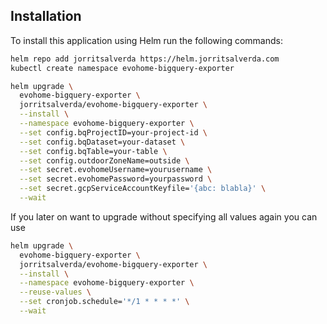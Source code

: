 
## Installation

To install this application using Helm run the following commands: 

```bash
helm repo add jorritsalverda https://helm.jorritsalverda.com
kubectl create namespace evohome-bigquery-exporter 

helm upgrade \
  evohome-bigquery-exporter \
  jorritsalverda/evohome-bigquery-exporter \
  --install \
  --namespace evohome-bigquery-exporter \
  --set config.bqProjectID=your-project-id \
  --set config.bqDataset=your-dataset \
  --set config.bqTable=your-table \
  --set config.outdoorZoneName=outside \
  --set secret.evohomeUsername=yourusername \
  --set secret.evohomePassword=yourpassword \
  --set secret.gcpServiceAccountKeyfile='{abc: blabla}' \
  --wait
```

If you later on want to upgrade without specifying all values again you can use

```bash
helm upgrade \
  evohome-bigquery-exporter \
  jorritsalverda/evohome-bigquery-exporter \
  --install \
  --namespace evohome-bigquery-exporter \
  --reuse-values \
  --set cronjob.schedule='*/1 * * * *' \
  --wait
```